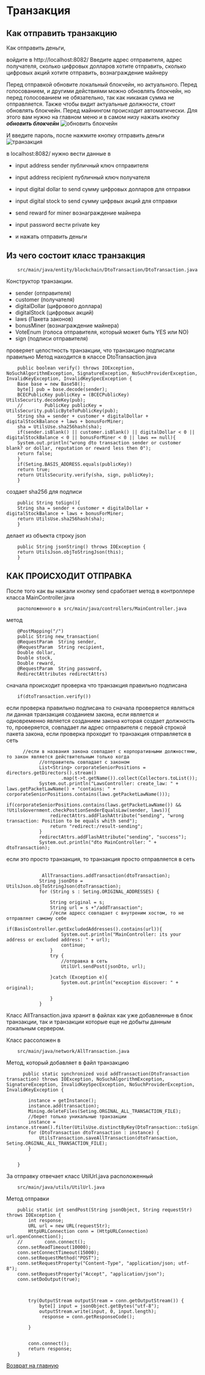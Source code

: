 # Транзакция 

## Как отправить транзакцию
Как отправить деньги, 

войдите в http://localhost:8082/
Введите адрес отправителя, адрес получателя, сколько цифровых 
долларов хотите отправить, сколько цифровых акций хотите отправить,
вознаграждение майнеру

Перед отправкой обновите локальный блокчейн, но актуального.
Перед голосованием, и другими действиями можно обновлять блокчейн, 
но перед голосованием не обязательно, так как никакая сумма не отправляется.
Также чтобы видит актуальные должности, стоит обновлять блокчейн.
Перед майнингом происходит автоматически.
Для этого вам нужно на главном меню и в самом низу нажать кнопку ***обновить блокчейн***
![обновить блокчейн](../screenshots/update_blockchain.png)

И введите пароль, после нажмите кнопку отправить деньги
![транзакция](../screenshots/send-money.png)

в localhost:8082/ 
нужно вести данные в 
- input address sender публичный ключ отправителя
- input address recipient публичный ключ получателя
- input digital dollar to send сумму цифровых долларов для отправки
- input digital stock to send сумму цифрвых акций для отправки
- send reward for miner вознаграждение майнера

- input password вести private key
- и нажать отправить деньги

## Из чего состоит класс транзакция

````
    src/main/java/entity/blockchain/DtoTransaction/DtoTransaction.java
````

Конструктор транзакции.
- sender (отправителя)
- customer (получателя)
- digitalDollar (цифрового доллара)
- digitalStock (цифровых акций)
- laws (Пакета законов)
- bonusMiner (вознаграждение майнера)
- VoteEnum (голоса отправителя, который может быть YES или NO)
- sign (подписи отправителя)


проверяет целостность транзакции, что транзакцию подписали правильно
Метод находится в классе DtoTransaction.java
````
    public boolean verify() throws IOException, NoSuchAlgorithmException, SignatureException, NoSuchProviderException, InvalidKeyException, InvalidKeySpecException {
    Base base = new Base58();
    byte[] pub = base.decode(sender);
    BCECPublicKey publicKey = (BCECPublicKey) UtilsSecurity.decodeKey(pub);
    //        PublicKey publicKey = UtilsSecurity.publicByteToPublicKey(pub);
    String sha = sender + customer + digitalDollar + digitalStockBalance + laws + bonusForMiner;
    sha = UtilsUse.sha256hash(sha);
    if(sender.isBlank() || customer.isBlank() || digitalDollar < 0 || digitalStockBalance < 0 || bonusForMiner < 0 || laws == null){
    System.out.println("wrong dto transaction sender or customer blank? or dollar, reputation or reward less then 0");
    return false;
    }
    if(Seting.BASIS_ADDRESS.equals(publicKey))
    return true;
    return UtilsSecurity.verify(sha, sign, publicKey);
    }
````

создает sha256 для подписи

````
    public String toSign(){
    String sha = sender + customer + digitalDollar + digitalStockBalance + laws + bonusForMiner;
    return UtilsUse.sha256hash(sha);
    }
````

делает из объекта строку json

````
    public String jsonString() throws IOException {
    return UtilsJson.objToStringJson(this);
    }
````


## КАК ПРОИСХОДИТ ОТПРАВКА
После того как вы нажали кнопку send
сработает метод в контроллере класса MainController.java

````
    расположенного в src/main/java/controllers/MainController.java
````

метод

````
    @PostMapping("/")
    public String new_transaction(
    @RequestParam  String sender,
    @RequestParam  String recipient,
    Double dollar,
    Double stock,
    Double reward,
    @RequestParam  String password,
    RedirectAttributes redirectAttrs)
````

сначала происходит проверка что транзакция правильно подписана

````
    if(dtoTransaction.verify())
````

если проверка правильно подписана
то сначала проверяется являться ли данная транзакция созданием закона,
если является и одновременно является созданием закона которая создает должность
то, проверяется, совпадает ли адрес отправителя с первой строкой пакета закона,
если проверка проходит то транзакция отправляется в сеть
````
      //если в названия закона совпадает с корпоративными должностями, то закон является действительным только когда
            //отправитель совпадает с законом
            List<String> corporateSeniorPositions = directors.getDirectors().stream()
                    .map(t->t.getName()).collect(Collectors.toList());
            System.out.println("LawsController: create_law: " + laws.getPacketLawName() + "contains: " + corporateSeniorPositions.contains(laws.getPacketLawName()));
            if(corporateSeniorPositions.contains(laws.getPacketLawName()) && !UtilsGovernment.checkPostionSenderEqualsLaw(sender, laws)){
                redirectAttrs.addFlashAttribute("sending", "wrong transaction: Position to be equals whith send");
                return "redirect:/result-sending";
            }
            redirectAttrs.addFlashAttribute("sending", "success");
            System.out.println("dto MainController: " + dtoTransaction);
````


если это просто транзакция, то транзакция просто отправляется в сеть

````

             AllTransactions.addTransaction(dtoTransaction);
            String jsonDto = UtilsJson.objToStringJson(dtoTransaction);
            for (String s : Seting.ORIGINAL_ADDRESSES) {

                String original = s;
                String url = s +"/addTransaction";
                //если адресс совпадает с внутреним хостом, то не отправляет самому себе
                if(BasisController.getExcludedAddresses().contains(url)){
                    System.out.println("MainController: its your address or excluded address: " + url);
                    continue;
                }
                try {
                    //отправка в сеть 
                    UtilUrl.sendPost(jsonDto, url);

                }catch (Exception e){
                    System.out.println("exception discover: " + original);

                }
            }

````

Класс AllTransaction.java хранит в файлах как уже добавленные в блок транзакции,
так и транзакции которые еще не добыты данным локальным сервером.

Класс рассоложен в 

````
    src/main/java/network/AllTransaction.java
````

Метод, который добавляет в файл транзакцию

````
      public static synchronized void addTransaction(DtoTransaction transaction) throws IOException, NoSuchAlgorithmException, SignatureException, InvalidKeySpecException, NoSuchProviderException, InvalidKeyException {

        instance = getInstance();
        instance.add(transaction);
        Mining.deleteFiles(Seting.ORGINAL_ALL_TRANSACTION_FILE);
        //берет только уникальные транзакции
        instance = instance.stream().filter(UtilsUse.distinctByKey(DtoTransaction::toSign)).collect(Collectors.toList());
        for (DtoTransaction dtoTransaction : instance) {
            UtilsTransaction.saveAllTransaction(dtoTransaction, Seting.ORGINAL_ALL_TRANSACTION_FILE);
        }


    }
````

За отправку отвечает класс UtilUrl.java 
расположенный 

````
    src/main/java/utils/UtilUrl.java
````

Метод отправки

````
    public static int sendPost(String jsonObject, String requestStr) throws IOException {
        int response;
        URL url = new URL(requestStr);
        HttpURLConnection conn = (HttpURLConnection) url.openConnection();
    //        conn.connect();
    conn.setReadTimeout(10000);
    conn.setConnectTimeout(15000);
    conn.setRequestMethod("POST");
    conn.setRequestProperty("Content-Type", "application/json; utf-8");
    conn.setRequestProperty("Accept", "application/json");
    conn.setDoOutput(true);



        try(OutputStream outputStream = conn.getOutputStream()) {
            byte[] input = jsonObject.getBytes("utf-8");
            outputStream.write(input, 0, input.length);
             response = conn.getResponseCode();

        }


        conn.connect();
        return response;
    }
````

[Возврат на главную](../readme.md)